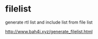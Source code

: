 # filelist
generate rtl list and include list  from file list

http://www.bah4i.xyz/generate_filelist.html
